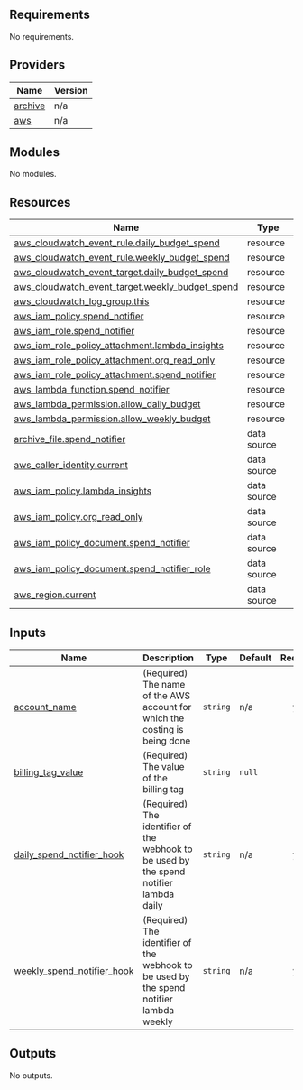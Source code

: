 ## Requirements

No requirements.

## Providers

| Name | Version |
|------|---------|
| <a name="provider_archive"></a> [archive](#provider\_archive) | n/a |
| <a name="provider_aws"></a> [aws](#provider\_aws) | n/a |

## Modules

No modules.

## Resources

| Name | Type |
|------|------|
| [aws_cloudwatch_event_rule.daily_budget_spend](https://registry.terraform.io/providers/hashicorp/aws/latest/docs/resources/cloudwatch_event_rule) | resource |
| [aws_cloudwatch_event_rule.weekly_budget_spend](https://registry.terraform.io/providers/hashicorp/aws/latest/docs/resources/cloudwatch_event_rule) | resource |
| [aws_cloudwatch_event_target.daily_budget_spend](https://registry.terraform.io/providers/hashicorp/aws/latest/docs/resources/cloudwatch_event_target) | resource |
| [aws_cloudwatch_event_target.weekly_budget_spend](https://registry.terraform.io/providers/hashicorp/aws/latest/docs/resources/cloudwatch_event_target) | resource |
| [aws_cloudwatch_log_group.this](https://registry.terraform.io/providers/hashicorp/aws/latest/docs/resources/cloudwatch_log_group) | resource |
| [aws_iam_policy.spend_notifier](https://registry.terraform.io/providers/hashicorp/aws/latest/docs/resources/iam_policy) | resource |
| [aws_iam_role.spend_notifier](https://registry.terraform.io/providers/hashicorp/aws/latest/docs/resources/iam_role) | resource |
| [aws_iam_role_policy_attachment.lambda_insights](https://registry.terraform.io/providers/hashicorp/aws/latest/docs/resources/iam_role_policy_attachment) | resource |
| [aws_iam_role_policy_attachment.org_read_only](https://registry.terraform.io/providers/hashicorp/aws/latest/docs/resources/iam_role_policy_attachment) | resource |
| [aws_iam_role_policy_attachment.spend_notifier](https://registry.terraform.io/providers/hashicorp/aws/latest/docs/resources/iam_role_policy_attachment) | resource |
| [aws_lambda_function.spend_notifier](https://registry.terraform.io/providers/hashicorp/aws/latest/docs/resources/lambda_function) | resource |
| [aws_lambda_permission.allow_daily_budget](https://registry.terraform.io/providers/hashicorp/aws/latest/docs/resources/lambda_permission) | resource |
| [aws_lambda_permission.allow_weekly_budget](https://registry.terraform.io/providers/hashicorp/aws/latest/docs/resources/lambda_permission) | resource |
| [archive_file.spend_notifier](https://registry.terraform.io/providers/hashicorp/archive/latest/docs/data-sources/file) | data source |
| [aws_caller_identity.current](https://registry.terraform.io/providers/hashicorp/aws/latest/docs/data-sources/caller_identity) | data source |
| [aws_iam_policy.lambda_insights](https://registry.terraform.io/providers/hashicorp/aws/latest/docs/data-sources/iam_policy) | data source |
| [aws_iam_policy.org_read_only](https://registry.terraform.io/providers/hashicorp/aws/latest/docs/data-sources/iam_policy) | data source |
| [aws_iam_policy_document.spend_notifier](https://registry.terraform.io/providers/hashicorp/aws/latest/docs/data-sources/iam_policy_document) | data source |
| [aws_iam_policy_document.spend_notifier_role](https://registry.terraform.io/providers/hashicorp/aws/latest/docs/data-sources/iam_policy_document) | data source |
| [aws_region.current](https://registry.terraform.io/providers/hashicorp/aws/latest/docs/data-sources/region) | data source |

## Inputs

| Name | Description | Type | Default | Required |
|------|-------------|------|---------|:--------:|
| <a name="input_account_name"></a> [account\_name](#input\_account\_name) | (Required) The name of the AWS account for which the costing is being done | `string` | n/a | yes |
| <a name="input_billing_tag_value"></a> [billing\_tag\_value](#input\_billing\_tag\_value) | (Required) The value of the billing tag | `string` | `null` | no |
| <a name="input_daily_spend_notifier_hook"></a> [daily\_spend\_notifier\_hook](#input\_daily\_spend\_notifier\_hook) | (Required) The identifier of the webhook to be used by the spend notifier lambda daily | `string` | n/a | yes |
| <a name="input_weekly_spend_notifier_hook"></a> [weekly\_spend\_notifier\_hook](#input\_weekly\_spend\_notifier\_hook) | (Required) The identifier of the webhook to be used by the spend notifier lambda weekly | `string` | n/a | yes |

## Outputs

No outputs.
